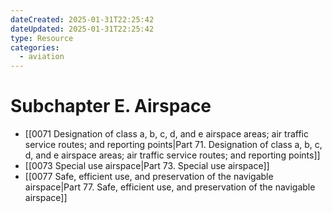 ```yaml
---
dateCreated: 2025-01-31T22:25:42
dateUpdated: 2025-01-31T22:25:42
type: Resource
categories:
  - aviation
---
```


# Subchapter E. Airspace

- [[0071 Designation of class a, b, c, d, and e airspace areas; air traffic service routes; and reporting points|Part 71. Designation of class a, b, c, d, and e airspace areas; air traffic service routes; and reporting points]]
- [[0073 Special use airspace|Part 73. Special use airspace]]
- [[0077 Safe, efficient use, and preservation of the navigable airspace|Part 77. Safe, efficient use, and preservation of the navigable airspace]]